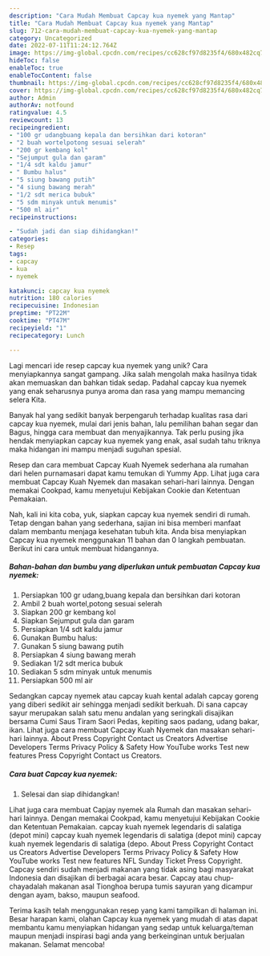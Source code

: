 ```yaml
---
description: "Cara Mudah Membuat Capcay kua nyemek yang Mantap"
title: "Cara Mudah Membuat Capcay kua nyemek yang Mantap"
slug: 712-cara-mudah-membuat-capcay-kua-nyemek-yang-mantap
category: Uncategorized
date: 2022-07-11T11:24:12.764Z
image: https://img-global.cpcdn.com/recipes/cc628cf97d8235f4/680x482cq70/capcay-kua-nyemek-foto-resep-utama.jpg
hideToc: false
enableToc: true
enableTocContent: false
thumbnail: https://img-global.cpcdn.com/recipes/cc628cf97d8235f4/680x482cq70/capcay-kua-nyemek-foto-resep-utama.jpg
cover: https://img-global.cpcdn.com/recipes/cc628cf97d8235f4/680x482cq70/capcay-kua-nyemek-foto-resep-utama.jpg
author: Admin
authorAv: notfound
ratingvalue: 4.5
reviewcount: 13
recipeingredient:
- "100 gr udangbuang kepala dan bersihkan dari kotoran"
- "2 buah wortelpotong sesuai selerah"
- "200 gr kembang kol"
- "Sejumput gula dan garam"
- "1/4 sdt kaldu jamur"
- " Bumbu halus"
- "5 siung bawang putih"
- "4 siung bawang merah"
- "1/2 sdt merica bubuk"
- "5 sdm minyak untuk menumis"
- "500 ml air"
recipeinstructions:

- "Sudah jadi dan siap dihidangkan!"
categories:
- Resep
tags:
- capcay
- kua
- nyemek

katakunci: capcay kua nyemek 
nutrition: 180 calories
recipecuisine: Indonesian
preptime: "PT22M"
cooktime: "PT47M"
recipeyield: "1"
recipecategory: Lunch

---
```





Lagi mencari ide resep capcay kua nyemek yang unik? Cara menyiapkannya sangat gampang. Jika salah mengolah maka hasilnya tidak akan memuaskan dan bahkan tidak sedap. Padahal capcay kua nyemek yang enak seharusnya punya aroma dan rasa yang mampu memancing selera Kita.





Banyak hal yang sedikit banyak berpengaruh terhadap kualitas rasa dari capcay kua nyemek, mulai dari jenis bahan, lalu pemilihan bahan segar dan Bagus, hingga cara membuat dan menyajikannya. Tak perlu pusing jika hendak menyiapkan capcay kua nyemek yang enak,      asal sudah tahu triknya maka hidangan ini mampu menjadi suguhan spesial.














Resep dan cara membuat Capcay Kuah Nyemek sederhana ala rumahan dari helen purnamasari dapat kamu temukan di Yummy App. Lihat juga cara membuat Capcay Kuah Nyemek dan masakan sehari-hari lainnya. Dengan memakai Cookpad, kamu menyetujui Kebijakan Cookie dan Ketentuan Pemakaian.






Nah, kali ini kita coba, yuk, siapkan capcay kua nyemek sendiri di rumah. Tetap dengan bahan yang sederhana, sajian ini bisa memberi manfaat dalam membantu menjaga kesehatan tubuh kita. Anda bisa menyiapkan Capcay kua nyemek menggunakan 11 bahan dan 0 langkah pembuatan. Berikut ini cara untuk membuat hidangannya.

<!--inarticleads1-->

##### Bahan-bahan dan bumbu yang diperlukan untuk pembuatan Capcay kua nyemek:

1. Persiapkan 100 gr udang,buang kepala dan bersihkan dari kotoran
1. Ambil 2 buah wortel,potong sesuai selerah
1. Siapkan 200 gr kembang kol
1. Siapkan Sejumput gula dan garam
1. Persiapkan 1/4 sdt kaldu jamur
1. Gunakan  Bumbu halus:
1. Gunakan 5 siung bawang putih
1. Persiapkan 4 siung bawang merah
1. Sediakan 1/2 sdt merica bubuk
1. Sediakan 5 sdm minyak untuk menumis
1. Persiapkan 500 ml air


Sedangkan capcay nyemek atau capcay kuah kental adalah capcay goreng yang diberi sedikit air sehingga menjadi sedikit berkuah. Di sana capcay sayur merupakan salah satu menu andalan yang seringkali disajikan bersama Cumi Saus Tiram Saori Pedas, kepiting saos padang, udang bakar, ikan. Lihat juga cara membuat Capcay Kuah Nyemek dan masakan sehari-hari lainnya. About Press Copyright Contact us Creators Advertise Developers Terms Privacy Policy &amp; Safety How YouTube works Test new features Press Copyright Contact us Creators. 

<!--inarticleads2-->

##### Cara buat Capcay kua nyemek:


1. Selesai dan siap dihidangkan!

Lihat juga cara membuat Capjay nyemek ala Rumah dan masakan sehari-hari lainnya. Dengan memakai Cookpad, kamu menyetujui Kebijakan Cookie dan Ketentuan Pemakaian. capcay kuah nyemek legendaris di salatiga (depot mini) capcay kuah nyemek legendaris di salatiga (depot mini) capcay kuah nyemek legendaris di salatiga (depo. About Press Copyright Contact us Creators Advertise Developers Terms Privacy Policy &amp; Safety How YouTube works Test new features NFL Sunday Ticket Press Copyright. Capcay sendiri sudah menjadi makanan yang tidak asing bagi masyarakat Indonesia dan disajikan di berbagai acara besar. Capcay atau chup-chayadalah makanan asal Tionghoa berupa tumis sayuran yang dicampur dengan ayam, bakso, maupun seafood. 

Terima kasih telah menggunakan resep yang kami tampilkan di halaman ini. Besar harapan kami, olahan Capcay kua nyemek yang mudah di atas dapat membantu kamu menyiapkan hidangan yang sedap untuk keluarga/teman maupun menjadi inspirasi bagi anda yang berkeinginan untuk berjualan makanan. Selamat mencoba!
